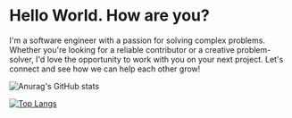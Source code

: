 # Hello World. How are you?
I'm a software engineer with a passion for solving complex problems. Whether you're looking for a reliable contributor or a creative problem-solver, I'd love the opportunity to work with you on your next project. Let's connect and see how we can help each other grow!

![Anurag's GitHub stats](https://github-readme-stats.vercel.app/api?username=fagami1423&show_icons=true)

[![Top Langs](https://github-readme-stats.vercel.app/api/top-langs/?username=fagami1423&layout=compact)](https://github.com/anuraghazra/github-readme-stats)
